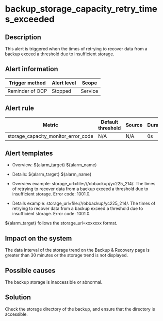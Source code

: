 backup_storage_capacity_retry_times_exceeded 
=================================================================



**Description** 
------------------------------------

This alert is triggered when the times of retrying to recover data from a backup exceed a threshold due to insufficient storage.

**Alert information** 
------------------------------------------



| Trigger method  | Alert level |  Scope  |
|-----------------|-------------|---------|
| Reminder of OCP | Stopped     | Service |



**Alert rule** 
-----------------------------------



|               Metric                | Default threshold | Source | Duration | Detection cycle | Elimination cycle |
|-------------------------------------|-------------------|--------|----------|-----------------|-------------------|
| storage_capacity_monitor_error_code | N/A               | N/A    | 0s       | 30 min          | 40 min            |



**Alert templates** 
----------------------------------------

* Overview: \${alarm_target} ${alarm_name}

  

* Details: \${alarm_target} ${alarm_name}

  

* Overview example: storage_url=file:///obbackup/yc225_214/. The times of retrying to recover data from a backup exceed a threshold due to insufficient storage. Error code: 1001.0.

  

* Details example: storage_url=file:///obbackup/yc225_214/. The times of retrying to recover data from a backup exceed a threshold due to insufficient storage. Error code: 1001.0.

  




${alarm_target} follows the storage_url=xxxxxxx format.

**Impact on the system** 
---------------------------------------------

The data interval of the storage trend on the Backup \& Recovery page is greater than 30 minutes or the storage trend is not displayed.

**Possible causes** 
----------------------------------------

The backup storage is inaccessible or abnormal.

**Solution** 
---------------------------------

Check the storage directory of the backup, and ensure that the directory is accessible.



